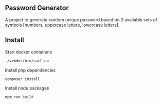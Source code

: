 ## Password Generator

A project to generate random unique password based on 3 available sets of symbols [numbers, uppercase letters, lowercase letters].

## Install
Start docker containers
```sh
./vendor/bin/sail up
```
Install php dependencies
```sh
composer install
````
Install node packages
```sh
npm run build
```

